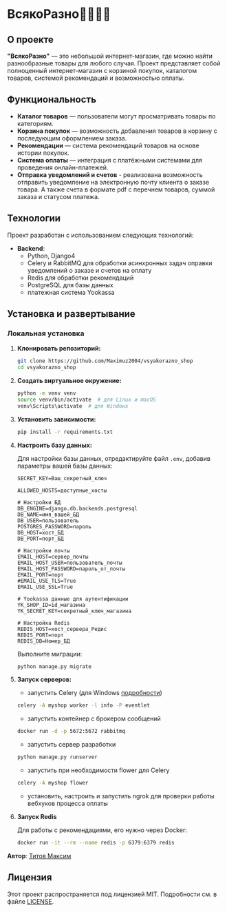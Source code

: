 # ВсякоРазно🍭🍺🌺🚀


## О проекте

**"ВсякоРазно"** — это небольшой интернет-магазин, где можно найти разнообразные товары для любого случая. Проект представляет собой полноценный интернет-магазин с корзиной покупок, каталогом товаров, системой рекомендаций и возможностью оплаты.

## Функциональность

- **Каталог товаров** — пользователи могут просматривать товары по категориям.
- **Корзина покупок** — возможность добавления товаров в корзину с последующим оформлением заказа.
- **Рекомендации** — система рекомендаций товаров на основе истории покупок.
- **Система оплаты** — интеграция с платёжными системами для проведения онлайн-платежей.
- **Отправка уведомлений и счетов** - реализована возможность отправить уведомление на электронную почту клиента о заказе товара. А также счета в формате pdf с перечнем товаров, суммой заказа и статусом платежа.

## Технологии

Проект разработан с использованием следующих технологий:

- **Backend**: 
  - Python, Django4
  - Celery и RabbitMQ для обработки асинхронных задач оправки уведомлений о заказе и счетов на оплату
  - Redis для обработки рекомендаций
  - PostgreSQL для базы данных
  - платежная система Yookassa

## Установка и развертывание

### Локальная установка

1. **Клонировать репозиторий:**

    ```bash
    git clone https://github.com/Maximuz2004/vsyakorazno_shop
    cd vsyakorazno_shop
    ```

2. **Создать виртуальное окружение:**

    ```bash
    python -m venv venv
    source venv/bin/activate  # для Linux и macOS
    venv\Scripts\activate  # для Windows
    ```

3. **Установить зависимости:**

    ```bash
    pip install -r requirements.txt
    ```

4. **Настроить базу данных:**

    Для настройки базы данных, отредактируйте файл `.env`, добавив параметры вашей базы данных:
    ```dotenv
    SECRET_KEY=Ваш_секретный_ключ
    
    ALLOWED_HOSTS=доступные_хосты
    
    # Настройки БД
    DB_ENGINE=django.db.backends.postgresql
    DB_NAME=имя_вашей_БД
    DB_USER=пользователь
    POSTGRES_PASSWORD=пароль
    DB_HOST=хост_БД
    DB_PORT=порт_БД
    
    # Настройки почты
    EMAIL_HOST=сервер_почты
    EMAIL_HOST_USER=пользователь_почты
    EMAIL_HOST_PASSWORD=пароль_от_почты
    EMAIL_PORT=порт
    #EMAIL_USE_TLS=True
    EMAIL_USE_SSL=True
    
    # Yookassa данные для аутентификации
    YK_SHOP_ID=id_магазина
    YK_SECRET_KEY=секретный_ключ_магазина
    
    # Настройка Redis
    REDIS_HOST=хост_сервера_Редис
    REDIS_PORT=порт
    REDIS_DB=Номер_БД
    
    ```

    Выполните миграции:

    ```bash
    python manage.py migrate
    ```

5. **Запуск серверов:**
    - запустить Celery (для Windows [подробности](https://ru.stackoverflow.com/questions/1522508/djangocelery-%D0%BD%D0%B5-%D0%B2%D1%8B%D0%BF%D0%BE%D0%BB%D0%BD%D1%8F%D0%B5%D1%82%D1%81%D1%8F-task))
    ```bash
    celery -A myshop worker -l info -P eventlet
    ```

    - запустить контейнер с брокером сообщений
    ```bash
    docker run -d -p 5672:5672 rabbitmq
    ```

    - запустить сервер разработки
    ```bash
    python manage.py runserver
    ```
   - запустить при необходимости flower для Celery
   ```bash
   celery -A myshop flower
   ```
    - установить, настроить и запустить ngrok для проверки работы вебхуков процесса оплаты


6. **Запуск Redis**

    Для работы с рекомендациями, его нужно через Docker:

    ```bash
    docker run -it --rm --name redis -p 6379:6379 redis
    ```


**Автор**: [Титов Максим](https://github.com/Maximuz2004)

## Лицензия

Этот проект распространяется под лицензией MIT. Подробности см. в файле [LICENSE](./LICENSE).